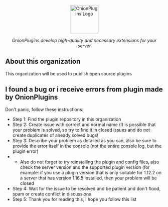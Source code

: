 <p align="center"><img src="https://i.imgur.com/TA39d6X.png" alt="OnionPlugins Logo" width=90px height=90px /></p>
<p align="center"><i>OnionPlugins develop high-quality and necessary extensions for your server</i></p>

## About this organization
This organization will be used to publish open source plugins

## I found a bug or i receive errors from plugin made by OnionPlugins
Don't panic, follow these instructions:
 - Step 1: Find the plugin repository in this organization
 - Step 2: Create issue with correct and normal name (It is possible that your problem is solved, so try to find it in closed issues and do not create duplicates of already solved bugs!
 - Step 3: Describe your problem as detailed as you can, also be sure to provide the error itself in the console (not the entire console log, but the plugin error)
 -  - Also do not forget to try reinstalling the plugin and config files, also check the server version and the supported plugin version (for example: if you use a plugin version that is only suitable for 1.12.2 on a server that has version 1.16.5 installed, then your problem will be closed
 - Step 4: Wait for the issue to be resolved and be patient and don't flood, spam or create conflict in discussions
 - Step 5: Thank you for reading this, I hope you follow this list
